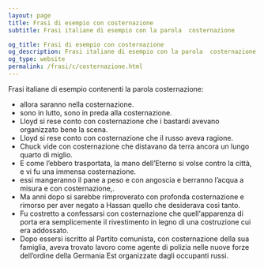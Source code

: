 ```yaml
---
layout: page
title: Frasi di esempio con costernazione 
subtitle: Frasi italiane di esempio con la parola  costernazione

og_title: Frasi di esempio con costernazione 
og_description: Frasi italiane di esempio con la parola  costernazione
og_type: website
permalink: /frasi/c/costernazione.html
---
```


Frasi italiane di esempio contenenti la parola costernazione:


- allora saranno nella costernazione.
- sono in lutto, sono in preda alla costernazione.
- Lloyd si rese conto con costernazione che i bastardi avevano organizzato bene la scena.
- Lloyd si rese conto con costernazione che il russo aveva ragione.
- Chuck vide con costernazione che distavano da terra ancora un lungo quarto di miglio.
- E come l’ebbero trasportata, la mano dell’Eterno si volse contro la città, e vi fu una immensa costernazione.
- essi mangeranno il pane a peso e con angoscia e berranno l’acqua a misura e con costernazione,.
- Ma anni dopo si sarebbe rimproverato con profonda costernazione e rimorso per aver negato a Hassan quello che desiderava così tanto.
- Fu costretto a confessarsi con costernazione che quell'apparenza di porta era semplicemente il rivestimento in legno di una costruzione cui era addossato.
- Dopo essersi iscritto al Partito comunista, con costernazione della sua famiglia, aveva trovato lavoro come agente di polizia nelle nuove forze dell’ordine della Germania Est organizzate dagli occupanti russi.
